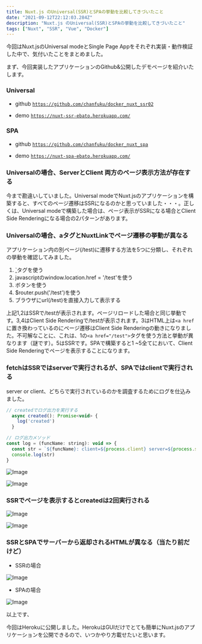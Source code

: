 ```yaml
---
title: Nuxt.js のUniversal(SSR)とSPAの挙動を比較してきづいたこと
date: "2021-09-12T22:12:03.284Z"
description: "Nuxt.js のUniversal(SSR)とSPAの挙動を比較してきづいたこと"
tags: ["Nuxt", "SSR", "Vue", "Docker"]
---
```


今回はNuxt.jsのUniversal modeとSingle Page Appをそれぞれ実装・動作検証した中で、気付いたことをまとめました。

まず、今回実装したアプリケーションのGithub&公開したデモページを紹介いたします。

### Universal
* github
<a href="https://github.com/chanfuku/docker_nuxt_ssr02" target="_blank">`https://github.com/chanfuku/docker_nuxt_ssr02`</a>

* demo
<a href="https://nuxt-ssr-ebato.herokuapp.com/" target="_blank">`https://nuxt-ssr-ebato.herokuapp.com/`</a>

### SPA
* github
<a href="https://github.com/chanfuku/docker_nuxt_spa" target="_blank">`https://github.com/chanfuku/docker_nuxt_spa`</a>

* demo
<a href="https://nuxt-spa-ebato.herokuapp.com/" target="_blank">`https://nuxt-spa-ebato.herokuapp.com/`</a>


### Universalの場合、ServerとClient 両方のページ表示方法が存在する

今まで勘違いしていました。Universal modeでNuxt.jsのアプリケーションを構築すると、すべてのページ遷移はSSRになるのかと思っていました・・・。正しくは、Universal modeで構築した場合は、ページ表示がSSRになる場合とClient Side Renderingになる場合の2パターンがあります。

### Universalの場合、aタグとNuxtLinkでページ遷移の挙動が異なる

アプリケーション内の別ページ(/test)に遷移する方法を5つに分類し、それぞれの挙動を確認してみました。

1. <a href="/test">`</a>タグを使う
1. javascriptのwindow.location.href = '/test'を使う
1. <Nuxtlink to='/test'>ボタン</Nuxtlink>を使う
1. $router.push('/test')を使う
1. ブラウザにurl(/test)を直接入力して表示する

上記1,2はSSRで/testが表示されます。ページリロードした場合と同じ挙動です。3,4はClient Side Renderingで/testが表示されます。3はHTML上は`<a href`に置き換わっているのにページ遷移はClient Side Renderingの動きになりました。不可解なことに、これは、1の`<a href="/test">`タグを使う方法と挙動が異なります（謎です）。5はSSRです。SPAで構築すると1 ~5全てにおいて、Client Side Renderingでページを表示することになります。

### fetchはSSRではserverで実行されるが、SPAではclientで実行される

server or client、どちらで実行されているのかを調査するためにログを仕込みました。

```javascript
// createdでログ出力を実行する
  async created(): Promise<void> {
    log('created')
  }

// ログ出力メソッド
const log = (funcName: string): void => {
  const str = `${funcName}: client=${process.client} server=${process.server}`
  console.log(str)
}
```

![Image](./img1.png)

![Image](./img2.png)

### SSRでページを表示するとcreatedは2回実行される

![Image](./img3.png)

![Image](./img4.png)

### SSRとSPAでサーバーから返却されるHTMLが異なる（当たり前だけど）

* SSRの場合

![Image](./img5.png)

* SPAの場合

![Image](./img6.png)

以上です、

今回はHerokuに公開しました。HerokuはGUIだけでとても簡単にNuxt.jsのアプリケーションを公開できるので、いつかやり方載せたいと思います。
